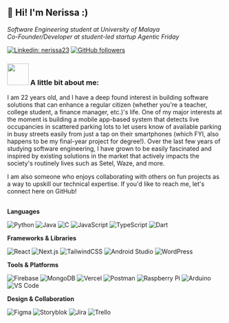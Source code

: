 ## 👋 Hi! I'm Nerissa :)

_Software Engineering student at <a>University of Malaya<a>_<br>
_Co-Founder/Developer at student-led startup <a>Agentic Friday<a>_

[![Linkedin: nerissa23](https://img.shields.io/badge/-nerissaibrahim-blue?style=flat-square&logo=Linkedin&logoColor=white&link=https://www.linkedin.com/in/nerissaibrahim/)](https://www.linkedin.com/in/nerissaibrahim/)
[![GitHub followers](https://img.shields.io/github/followers/nerissa23?label=Follow&style=social)](https://github.com/nerissa23)

### <img src="https://media.giphy.com/media/VgCDAzcKvsR6OM0uWg/giphy.gif" width="50"> A little bit about me:
I am 22 years old, and I have a deep found interest in building software solutions that can enhance a regular citizen (whether you're a teacher, college student, a finance manager, etc.)'s life. One of my major interests at the moment is building a mobile app-based system that detects live occupancies in scattered parking lots to let users know of available parking in busy streets easily from just a tap on their smartphones (which FYI, also happens to be my final-year project for degree!). Over the last few years of studying software engineering, I have grown to be easily fascinated and inspired by existing solutions in the market that actively impacts the society's routinely lives such as Setel, Waze, and more.

I am also someone who enjoys collaborating with others on fun projects as a way to upskill our technical expertise. If you'd like to reach me, let's connect here on GitHub!

##

**Languages**

![Python](https://img.shields.io/badge/Python-3776AB?style=flat&logo=python&logoColor=white)
![Java](https://img.shields.io/badge/Java-007396?style=flat&logo=openjdk&logoColor=white)
![C](https://img.shields.io/badge/C-00599C?style=flat&logo=c&logoColor=white)
![JavaScript](https://img.shields.io/badge/JavaScript-F7DF1E?style=flat&logo=javascript&logoColor=black)
![TypeScript](https://img.shields.io/badge/TypeScript-3178C6?style=flat&logo=typescript&logoColor=white)
![Dart](https://img.shields.io/badge/Dart-0175C2?style=flat&logo=dart&logoColor=white)

**Frameworks & Libraries**

![React](https://img.shields.io/badge/React-20232A?style=flat&logo=react&logoColor=61DAFB)
![Next.js](https://img.shields.io/badge/Next.js-000000?style=flat&logo=nextdotjs&logoColor=white)
![TailwindCSS](https://img.shields.io/badge/TailwindCSS-38B2AC?style=flat&logo=tailwind-css&logoColor=white)
![Android Studio](https://img.shields.io/badge/Android%20Studio-3DDC84?style=flat&logo=android-studio&logoColor=white)
![WordPress](https://img.shields.io/badge/WordPress-21759B?style=flat&logo=wordpress&logoColor=white)

**Tools & Platforms**

![Firebase](https://img.shields.io/badge/Firebase-FFCA28?style=flat&logo=firebase&logoColor=black)
![MongoDB](https://img.shields.io/badge/MongoDB-47A248?style=flat&logo=mongodb&logoColor=white)
![Vercel](https://img.shields.io/badge/Vercel-000000?style=flat&logo=vercel&logoColor=white)
![Postman](https://img.shields.io/badge/Postman-FF6C37?style=flat&logo=postman&logoColor=white)
![Raspberry Pi](https://img.shields.io/badge/Raspberry%20Pi-A22846?style=flat&logo=raspberry-pi&logoColor=white)
![Arduino](https://img.shields.io/badge/Arduino-00979D?style=flat&logo=arduino&logoColor=white)
![VS Code](https://img.shields.io/badge/VS%20Code-007ACC?style=flat&logo=visual-studio-code&logoColor=white)

**Design & Collaboration**

![Figma](https://img.shields.io/badge/Figma-F24E1E?style=flat&logo=figma&logoColor=white)
![Storyblok](https://img.shields.io/badge/Storyblok-09B3AF?style=flat&logo=storyblok&logoColor=white)
![Jira](https://img.shields.io/badge/Jira-0052CC?style=flat&logo=jira&logoColor=white)
![Trello](https://img.shields.io/badge/Trello-0052CC?style=flat&logo=trello&logoColor=white)
